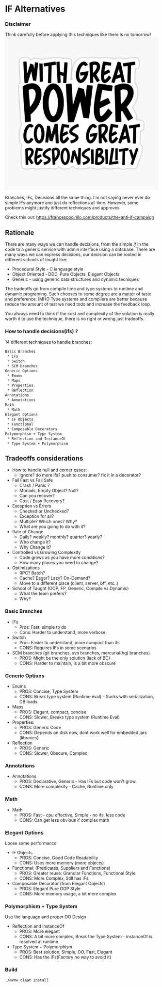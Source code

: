 # IF Alternatives

### Disclaimer

Think carefully before applying this techniques like there is no tomorrow!
<img src="wisdom.jpg" width="550" ></img>

Branches, IFs, Decisions all the same thing. I'm not saying never 
ever do simple IFs anymore and just do reflections all time. However,
some problems might justify different techniques and approves.

Check this out: https://francescocirillo.com/products/the-anti-if-campaign

## Rationale

There are many ways we can handle decisions, from the simple *if* in the 
code to a generic service with admin interface using a database.
There are many ways we can express decisions, our decision can be rooted in different schools of tought like:
* Procedural Style - C language style
* Object Oriented - DDD, Pure Objects, Elegant Objects
* Generic - using generic data structures and dynamic tecniques

The tradeoffs go from compile time and type systems to runtime and 
dynamic programing. Such chooses to some degree are a matter of taste and preference. 
IMHO Type systems and compilers are better because reduce the 
amount of test we need todo and increase the feedback loop.

You always need to think if the cost and complexity of the solution is 
really worth it to use the technique, there is no right or wrong 
just tradeoffs.

### How to handle decisions(ifs) ?

14 different techniques to handle branches:<br/>
```
Basic Branches
 * IFs
 * Switch
 * SCM branches
Generic Options
 * Enums
 * Maps
 * Properties
 * Reflection
Annotations
 * Annotations 
Math
 * Math  
Elegant Options
 * IF Objects
 * Functional
 * Composable Decorators
Polymorphism + Type System
 * Reflection and InstanceOf
 * Type System + Polymorphism
```

## Tradeoffs considerations

* How to handle null and corner cases:
  * Ignore? do more ifs? push to consumer? fix it in a decorator?
* Fail Fast vs Fail Safe
  * Crash / Panic ? 
  * Monads, Empty Object? Null?
  * Can you recover?
  * Cost / Easy Recovery?
* Exception vs Errors
  * Checked or Unchecked?
  * Exception for all?
  * Multiple? Which ones? Why?
  * What are you going to do with it? 
* Rate of Change
  * Daily? weekly? monthly? quarter? yearly?
  * Who change it?
  * Why Change it?
* Controlled vs Growing Complexity
  * Code grows as you have more conditions?
  * How many places you need to change?
* Optimizations
  * RPC? Batch?
  * Cache? Eager? Lazy? On-Demand? 
  * Move to a different place (client, server, bff, etc..)
* School of Taught (OOP, FP, Generic, Compile vs Dynamic)
  * What the team prefers?
  * Why?

### Basic Branches

* IFs
  * Pros: Fast, simple to do
  * Cons: Harder to understand, more verbose
* Switch
  * Pros: Easier to understand, more compact than ifs
  * CONS: Requires IFs in some scenarios
* SCM branches (git branches, svn branches, mercurial(hg) branches)
  * PROS: Might be the only solution (lack of BC) 
  * CONS: Harder to maintain, is a bit more obscure 

### Generic Options

* Enums
  * PROS: Concise, Type System
  * CONS: Break type system (Runtime eval) - Sucks with serialization, DB loads
* Maps
  * PROS: Elegant, compact, concise
  * CONS: Slower, Breaks type system (Runtime Eval)
* Properties:
  * PROS: Generic Code 
  * CONS: Depends on disk now, dont work well for embedded jars (libraries)
* Reflection
  * PROS: Generic
  * CONS: Slower, Obscure, Complex

### Annotations

* Annotations
  * PROS: Declarative, Generic - Has IFs but code won't grow.
  * CONS: More complexity - Cache, Runtime only 

### Math

* Math
  * PROS: Fast - cpu effective, Simple - no ifs, less code
  * CONS: Can get less obvious if complex math

### Elegant Options

Loose some performance

* IF Objects
  * PROS: Concise, Good Code Readability
  * CONS: Uses more memory (more objects)
* Functional: (Predicates, Suppliers and Functions) 
  * PROS: Greater reuse: Granular Functions, Functional Style 
  * CONS: More Complex, Still has IFs
* Composable Decorator (from Elegant Objects)
  * PROS: Elegant Pure OOP Style
  * CONS: More memory usage, a bit more complex 

### Polymorphism + Type System

Use the language and proper OO Design

* Reflection and InstanceOf
  * PROS: More elegant
  * CONS: A bit more complex, Break the Type System - instanceOf is resolved at runtime
* Type System + Polymorphism
  * PROS: Best solution, Simple, OO, Fast, Elegant
  * CONS: Has the IFs(Factory no way to avoid it) 


### Build
```bash
./mvnw clean install 
```